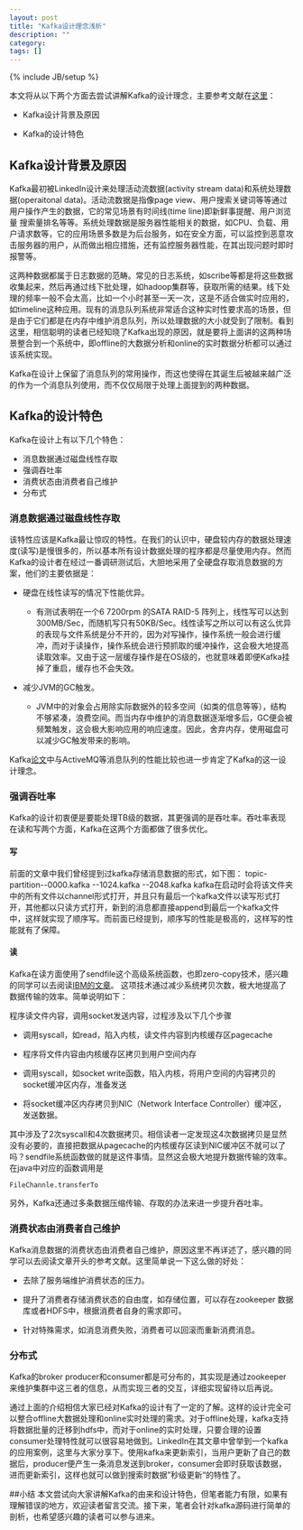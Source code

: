 ```yaml
---
layout: post
title: "Kafka设计理念浅析"
description: ""
category: 
tags: []
---
```

{% include JB/setup %}


本文将从以下两个方面去尝试讲解Kafka的设计理念，主要参考文献在[这里](http://incubator.apache.org/kafka/design.html)：  

* Kafka设计背景及原因

* Kafka的设计特色  
    

## Kafka设计背景及原因
Kafka最初被LinkedIn设计来处理活动流数据(activity stream data)和系统处理数据(operaitonal data)。活动流数据是指像page view、用户搜索关键词等等通过用户操作产生的数据，它的常见场景有时间线(time line)即新鲜事提醒、用户浏览量 搜索量排名等等。系统处理数据是服务器性能相关的数据，如CPU、负载、用户请求数等，它的应用场景多数是为后台服务，如在安全方面，可以监控到恶意攻击服务器的用户，从而做出相应措施，还有监控服务器性能，在其出现问题时即时报警等。

这两种数据都属于日志数据的范畴。常见的日志系统，如scribe等都是将这些数据收集起来，然后再通过线下批处理，如hadoop集群等，获取所需的结果。线下处理的频率一般不会太高，比如一个小时甚至一天一次，这是不适合做实时应用的，如timeline这种应用。现有的消息队列系统非常适合这种实时性要求高的场景，但是由于它们都是在内存中维护消息队列，所以处理数据的大小就受到了限制。看到这里，相信聪明的读者已经知晓了Kafka出现的原因，就是要将上面讲的这两种场景整合到一个系统中，即offline的大数据分析和online的实时数据分析都可以通过该系统实现。

Kafka在设计上保留了消息队列的常用操作，而这也使得在其诞生后被越来越广泛的作为一个消息队列使用，而不仅仅局限于处理上面提到的两种数据。

## Kafka的设计特色
Kafka在设计上有以下几个特色：

* 消息数据通过磁盘线性存取
* 强调吞吐率   
* 消费状态由消费者自己维护
* 分布式

### 消息数据通过磁盘线性存取
该特性应该是Kafka最让惊叹的特性。在我们的认识中，硬盘较内存的数据处理速度(读写)是慢很多的，所以基本所有设计数据处理的程序都是尽量使用内存。然而Kafka的设计者在经过一番调研测试后，大胆地采用了全硬盘存取消息数据的方案，他们的主要依据是：

* 硬盘在线性读写的情况下性能优异。
	* 有测试表明在一个6 7200rpm 的SATA RAID-5 阵列上，线性写可以达到300MB/Sec，而随机写只有50KB/Sec。线性读写之所以可以有这么优异的表现与文件系统是分不开的，因为对写操作，操作系统一般会进行缓冲，而对于读操作，操作系统会进行预抓取的缓冲操作，这会极大地提高读取效率。又由于这一层缓存操作是在OS级的，也就意味着即便Kafka挂掉了重启，缓存也不会失效。

* 减少JVM的GC触发。
	* JVM中的对象会占用除实际数据外的较多空间（如类的信息等等），结构不够紧凑，浪费空间。而当内存中维护的消息数据逐渐增多后，GC便会被频繁触发，这会极大影响应用的响应速度。因此，舍弃内存，使用磁盘可以减少GC触发带来的影响。

Kafka[论文](http://research.microsoft.com/en-us/um/people/srikanth/netdb11/netdb11papers/netdb11-final12.pdf)中与ActiveMQ等消息队列的性能比较也进一步肯定了Kafka的这一设计理念。 

### 强调吞吐率
Kafka的设计初衷便是要能处理TB级的数据，其更强调的是吞吐率。吞吐率表现在读和写两个方面，Kafka在这两个方面都做了很多优化。

#### 写
前面的文章中我们曾经提到过kafka存储消息数据的形式，如下图：
topic-partition--0000.kafka
	      --1024.kafka
	      --2048.kafka
kafka在启动时会将该文件夹中的所有文件以channel形式打开，并且只有最后一个kafka文件以读写形式打开，其他都以只读方式打开，新到的消息都直接append到最后一个kafka文件中，这样就实现了顺序写。而前面已经提到，顺序写的性能是极高的，这样写的性能就有了保障。	

#### 读
Kafka在读方面使用了sendfile这个高级系统函数，也即zero-copy技术，感兴趣的同学可以去阅读[IBM的文章](http://www.ibm.com/developerworks/linux/library/j-zerocopy)。
这项技术通过减少系统拷贝次数，极大地提高了数据传输的效率。简单说明如下：

程序读文件内容，调用socket发送内容，过程涉及以下几个步骤

* 调用syscall，如read，陷入内核，读文件内容到内核缓存区pagecache

* 程序将文件内容由内核缓存区拷贝到用户空间内存

* 调用syscall，如socket write函数，陷入内核，将用户空间的内容拷贝的socket缓冲区内存，准备发送

* 将socket缓冲区内存拷贝到NIC（Network Interface Controller）缓冲区，发送数据。

其中涉及了2次syscall和4次数据拷贝。相信读者一定发现这4次数据拷贝是显然没有必要的，直接把数据从pagecache的内核缓存区读到NIC缓冲区不就可以了吗？sendfile系统函数做的就是这件事情。显然这会极大地提升数据传输的效率。在java中对应的函数调用是

	FileChannle.transferTo

另外，Kafka还通过多条数据压缩传输、存取的办法来进一步提升吞吐率。

### 消费状态由消费者自己维护
Kafka消息数据的消费状态由消费者自己维护，原因这里不再详述了，感兴趣的同学可以去阅读文章开头的参考文献。这里简单说一下这么做的好处：

* 去除了服务端维护消费状态的压力。

* 提升了消费者存储消费状态的自由度，如存储位置，可以存在zookeeper 数据库或者HDFS中，根据消费者自身的需求即可。

* 针对特殊需求，如消息消费失败，消费者可以回滚而重新消费消息。

### 分布式
Kafka的broker producer和consumer都是可分布的，其实现是通过zookeeper来维护集群中这三者的信息，从而实现三者的交互，详细实现留待以后再说。

通过上面的介绍相信大家已经对Kafka的设计有了一定的了解。这样的设计完全可以整合offline大数据处理和online实时处理的需求。对于offline处理，kafka支持将数据批量的迁移到hdfs中，而对于online的实时处理，只要合理的设置consumer处理特性就可以很容易地做到。LinkedIn在其文章中曾举到一个kafka的应用案例，这里与大家分享下。使用kafka来更新索引，当用户更新了自己的数据后，producer便产生一条消息发送到broker，consumer会即时获取该数据，进而更新索引，这样也就可以做到搜索时数据”秒级更新“的特性了。

##小结
本文尝试向大家讲解Kafka的由来和设计特色，但笔者能力有限，如果有理解错误的地方，欢迎读者留言交流。接下来，笔者会针对kafka源码进行简单的剖析，也希望感兴趣的读者可以参与进来。

